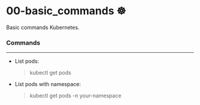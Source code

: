 # 00-basic_commands ☸
Basic commands Kubernetes.

### Commands
-----------------
* List pods:

  >  kubectl get pods
  
* List pods with namespace:

  >  kubectl get pods -n your-namespace

